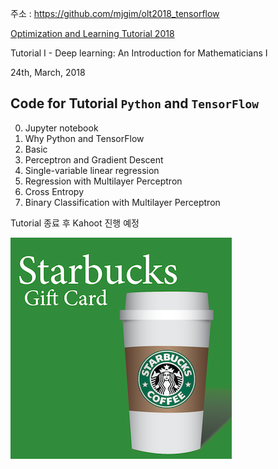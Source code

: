 주소 : https://github.com/mjgim/olt2018_tensorflow

[Optimization and Learning Tutorial 2018](http://event.combinatorics.kr/olt2018)

Tutorial I
    - Deep learning: An Introduction for Mathematicians I

24th, March, 2018

## Code for Tutorial `Python` and `TensorFlow`

0. Jupyter notebook
1. Why Python and TensorFlow
2. Basic
3. Perceptron and Gradient Descent
4. Single-variable linear regression
5. Regression with Multilayer Perceptron
6. Cross Entropy
7. Binary Classification with Multilayer Perceptron

Tutorial 종료 후 Kahoot 진행 예정

![](data/sb.png)
